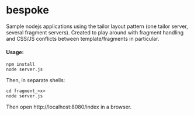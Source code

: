 # bespoke
Sample nodejs applications using the tailor layout pattern (one tailor server, several fragment servers). Created to play around with fragment handling and CSS/JS conflicts between template/fragments in particular.

#### Usage:

    npm install
    node server.js

Then, in separate shells:

    cd fragment_<x>
    node server.js

Then open http://localhost:8080/index in a browser.
